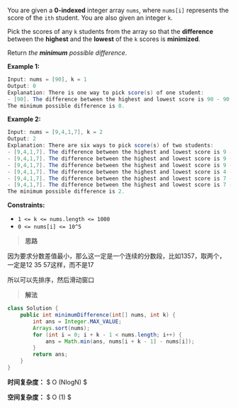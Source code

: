 You are given a **0-indexed** integer array `nums`, where `nums[i]` represents the score of the `ith` student. You are also given an integer `k`.

Pick the scores of any `k` students from the array so that the **difference** between the **highest** and the **lowest** of the `k` scores is **minimized**.

Return *the **minimum** possible difference*.

 

**Example 1:**

```java
Input: nums = [90], k = 1
Output: 0
Explanation: There is one way to pick score(s) of one student:
- [90]. The difference between the highest and lowest score is 90 - 90 = 0.
The minimum possible difference is 0.
```

**Example 2:**

```java
Input: nums = [9,4,1,7], k = 2
Output: 2
Explanation: There are six ways to pick score(s) of two students:
- [9,4,1,7]. The difference between the highest and lowest score is 9 - 4 = 5.
- [9,4,1,7]. The difference between the highest and lowest score is 9 - 1 = 8.
- [9,4,1,7]. The difference between the highest and lowest score is 9 - 7 = 2.
- [9,4,1,7]. The difference between the highest and lowest score is 4 - 1 = 3.
- [9,4,1,7]. The difference between the highest and lowest score is 7 - 4 = 3.
- [9,4,1,7]. The difference between the highest and lowest score is 7 - 1 = 6.
The minimum possible difference is 2.
```

 

**Constraints:**

- `1 <= k <= nums.length <= 1000`
- `0 <= nums[i] <= 10^5`



> **思路**

因为要求分数差值最小，那么这一定是一个连续的分数段，比如1357，取两个，一定是12 35 57这样，而不是17

所以可以先排序，然后滑动窗口



> **解法**

```java
class Solution {
    public int minimumDifference(int[] nums, int k) {
        int ans = Integer.MAX_VALUE;
        Arrays.sort(nums);
        for (int i = 0; i + k - 1 < nums.length; i++) {
            ans = Math.min(ans, nums[i + k - 1] - nums[i]);
        }
        return ans;
    }
}
```

**时间复杂度：** $ O (NlogN) $

**空间复杂度：** $ O (1) $
